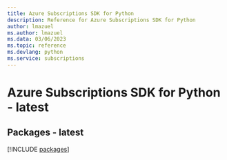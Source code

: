 ```yaml
---
title: Azure Subscriptions SDK for Python
description: Reference for Azure Subscriptions SDK for Python
author: lmazuel
ms.author: lmazuel
ms.data: 03/06/2023
ms.topic: reference
ms.devlang: python
ms.service: subscriptions
---
```

# Azure Subscriptions SDK for Python - latest
## Packages - latest
[!INCLUDE [packages](subscriptions-index.md)]